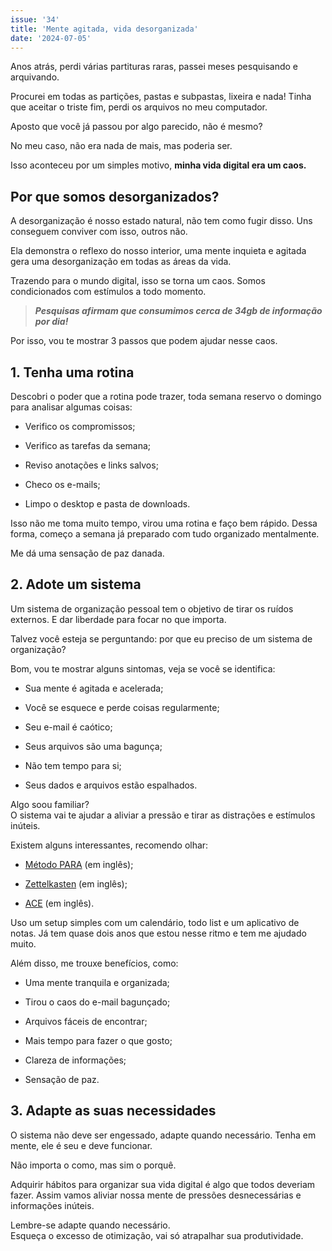 ```yaml
---
issue: '34'
title: 'Mente agitada, vida desorganizada'
date: '2024-07-05'
---
```


Anos atrás, perdi várias partituras raras, passei meses pesquisando e arquivando.

Procurei em todas as partições, pastas e subpastas, lixeira e nada! Tinha que aceitar o triste fim, perdi os arquivos no meu computador.

Aposto que você já passou por algo parecido, não é mesmo?

No meu caso, não era nada de mais, mas poderia ser.

Isso aconteceu por um simples motivo, **minha vida digital era um caos.**

## Por que somos desorganizados?

A desorganização é nosso estado natural, não tem como fugir disso. Uns conseguem conviver com isso, outros não.

Ela demonstra o reflexo do nosso interior, uma mente inquieta e agitada gera uma desorganização em todas as áreas da vida.

Trazendo para o mundo digital, isso se torna um caos. Somos condicionados com estímulos a todo momento.

> **_Pesquisas afirmam que consumimos cerca de 34gb de informação por dia!_**

Por isso, vou te mostrar 3 passos que podem ajudar nesse caos.

## 1\. Tenha uma rotina

Descobri o poder que a rotina pode trazer, toda semana reservo o domingo para analisar algumas coisas:

- Verifico os compromissos;

- Verifico as tarefas da semana;

- Reviso anotações e links salvos;

- Checo os e-mails;

- Limpo o desktop e pasta de downloads.

Isso não me toma muito tempo, virou uma rotina e faço bem rápido. Dessa forma, começo a semana já preparado com tudo organizado mentalmente.

Me dá uma sensação de paz danada.

## 2\. Adote um sistema

Um sistema de organização pessoal tem o objetivo de tirar os ruídos externos. E dar liberdade para focar no que importa.

Talvez você esteja se perguntando: por que eu preciso de um sistema de organização?

Bom, vou te mostrar alguns sintomas, veja se você se identifica:

- Sua mente é agitada e acelerada;

- Você se esquece e perde coisas regularmente;

- Seu e-mail é caótico;

- Seus arquivos são uma bagunça;

- Não tem tempo para si;

- Seus dados e arquivos estão espalhados.

Algo soou familiar?  
O sistema vai te ajudar a aliviar a pressão e tirar as distrações e estímulos inúteis.

Existem alguns interessantes, recomendo olhar:

- [Método PARA](https://fortelabs.com/blog/para/) (em inglês);

- [Zettelkasten](https://zettelkasten.de/introduction/) (em inglês);

- [ACE](https://tfthacker.substack.com/p/ace-an-exciting-framework-for-pkm) (em inglês).

Uso um setup simples com um calendário, todo list e um aplicativo de notas. Já tem quase dois anos que estou nesse ritmo e tem me ajudado muito.

Além disso, me trouxe benefícios, como:

- Uma mente tranquila e organizada;

- Tirou o caos do e-mail bagunçado;

- Arquivos fáceis de encontrar;

- Mais tempo para fazer o que gosto;

- Clareza de informações;

- Sensação de paz.

## 3\. Adapte as suas necessidades

O sistema não deve ser engessado, adapte quando necessário. Tenha em mente, ele é seu e deve funcionar.

Não importa o como, mas sim o porquê.

Adquirir hábitos para organizar sua vida digital é algo que todos deveriam fazer. Assim vamos aliviar nossa mente de pressões desnecessárias e informações inúteis.

Lembre-se adapte quando necessário.  
Esqueça o excesso de otimização, vai só atrapalhar sua produtividade.
